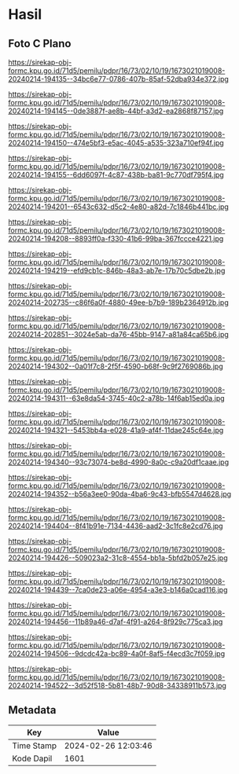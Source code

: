 # Hasil

## Foto C Plano

https://sirekap-obj-formc.kpu.go.id/71d5/pemilu/pdpr/16/73/02/10/19/1673021019008-20240214-194135--34bc6e77-0786-407b-85af-52dba934e372.jpg

https://sirekap-obj-formc.kpu.go.id/71d5/pemilu/pdpr/16/73/02/10/19/1673021019008-20240214-194145--0de3887f-ae8b-44bf-a3d2-ea2868f87157.jpg

https://sirekap-obj-formc.kpu.go.id/71d5/pemilu/pdpr/16/73/02/10/19/1673021019008-20240214-194150--474e5bf3-e5ac-4045-a535-323a710ef94f.jpg

https://sirekap-obj-formc.kpu.go.id/71d5/pemilu/pdpr/16/73/02/10/19/1673021019008-20240214-194155--6dd6097f-4c87-438b-ba81-9c770df795f4.jpg

https://sirekap-obj-formc.kpu.go.id/71d5/pemilu/pdpr/16/73/02/10/19/1673021019008-20240214-194201--6543c632-d5c2-4e80-a82d-7c1846b441bc.jpg

https://sirekap-obj-formc.kpu.go.id/71d5/pemilu/pdpr/16/73/02/10/19/1673021019008-20240214-194208--8893ff0a-f330-41b6-99ba-367fccce4221.jpg

https://sirekap-obj-formc.kpu.go.id/71d5/pemilu/pdpr/16/73/02/10/19/1673021019008-20240214-194219--efd9cb1c-846b-48a3-ab7e-17b70c5dbe2b.jpg

https://sirekap-obj-formc.kpu.go.id/71d5/pemilu/pdpr/16/73/02/10/19/1673021019008-20240214-202735--c86f6a0f-4880-49ee-b7b9-189b2364912b.jpg

https://sirekap-obj-formc.kpu.go.id/71d5/pemilu/pdpr/16/73/02/10/19/1673021019008-20240214-202851--3024e5ab-da76-45bb-9147-a81a84ca65b6.jpg

https://sirekap-obj-formc.kpu.go.id/71d5/pemilu/pdpr/16/73/02/10/19/1673021019008-20240214-194302--0a01f7c8-2f5f-4590-b68f-9c9f2769086b.jpg

https://sirekap-obj-formc.kpu.go.id/71d5/pemilu/pdpr/16/73/02/10/19/1673021019008-20240214-194311--63e8da54-3745-40c2-a78b-14f6ab15ed0a.jpg

https://sirekap-obj-formc.kpu.go.id/71d5/pemilu/pdpr/16/73/02/10/19/1673021019008-20240214-194321--5453bb4a-e028-41a9-af4f-11dae245c64e.jpg

https://sirekap-obj-formc.kpu.go.id/71d5/pemilu/pdpr/16/73/02/10/19/1673021019008-20240214-194340--93c73074-be8d-4990-8a0c-c9a20df1caae.jpg

https://sirekap-obj-formc.kpu.go.id/71d5/pemilu/pdpr/16/73/02/10/19/1673021019008-20240214-194352--b56a3ee0-90da-4ba6-9c43-bfb5547d4628.jpg

https://sirekap-obj-formc.kpu.go.id/71d5/pemilu/pdpr/16/73/02/10/19/1673021019008-20240214-194404--8f41b91e-7134-4436-aad2-3c1fc8e2cd76.jpg

https://sirekap-obj-formc.kpu.go.id/71d5/pemilu/pdpr/16/73/02/10/19/1673021019008-20240214-194426--509023a2-31c8-4554-bb1a-5bfd2b057e25.jpg

https://sirekap-obj-formc.kpu.go.id/71d5/pemilu/pdpr/16/73/02/10/19/1673021019008-20240214-194439--7ca0de23-a06e-4954-a3e3-b146a0cad116.jpg

https://sirekap-obj-formc.kpu.go.id/71d5/pemilu/pdpr/16/73/02/10/19/1673021019008-20240214-194456--11b89a46-d7af-4f91-a264-8f929c775ca3.jpg

https://sirekap-obj-formc.kpu.go.id/71d5/pemilu/pdpr/16/73/02/10/19/1673021019008-20240214-194506--9dcdc42a-bc89-4a0f-8af5-f4ecd3c7f059.jpg

https://sirekap-obj-formc.kpu.go.id/71d5/pemilu/pdpr/16/73/02/10/19/1673021019008-20240214-194522--3d52f518-5b81-48b7-90d8-34338911b573.jpg


## Metadata

| Key        | Value               |
| ---------- | ------------------- |
| Time Stamp | 2024-02-26 12:03:46 |
| Kode Dapil | 1601                |



